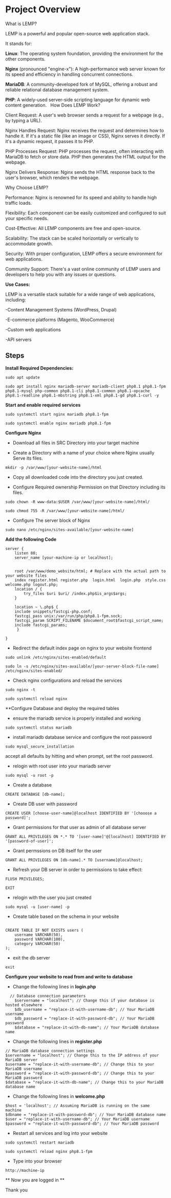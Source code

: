 
# Project Overview 
What is LEMP?

LEMP is a powerful and popular open-source web application stack.

 It stands for:   

**Linux**: The operating system foundation, providing the environment for the other components.  &#x0A;  

**Nginx** (pronounced "engine-x"): A high-performance web server known for its speed and efficiency in handling concurrent connections. &#x0A;

**MariaDB**: A community-developed fork of MySQL, offering a robust and reliable relational database management system. &#x0A;   

**PHP**: A widely-used server-side scripting language for dynamic web content generation. &#x0A;    
How Does LEMP Work?

Client Request: A user's web browser sends a request for a webpage (e.g., by typing a URL).

Nginx Handles Request: Nginx receives the request and determines how to handle it. If it's a static file (like an image or CSS), Nginx serves it directly. If it's a dynamic request, it passes it 
to PHP.   

PHP Processes Request: PHP processes the request, often interacting with MariaDB to fetch or store data. PHP then generates the HTML output for the webpage.   

Nginx Delivers Response: Nginx sends the HTML response back to the 
user's browser, which renders the webpage.

Why Choose LEMP?

Performance: Nginx is renowned for its speed and ability to handle high traffic loads.   

Flexibility: Each component can be easily customized and configured to suit your specific needs.   

Cost-Effective: All LEMP components are free and open-source.   

Scalability: The stack can be scaled horizontally or vertically to accommodate growth.

Security: With proper configuration, LEMP offers a secure environment for web applications.   

Community Support: There's a vast online community of LEMP users and developers to help you with any issues or questions.

**Use Cases:**

LEMP is a versatile stack suitable for a wide range of web applications, including:

-Content Management Systems (WordPress, Drupal)

-E-commerce platforms (Magento, WooCommerce)

-Custom web applications

-API servers
## Steps


**Install Required Dependencies:**

```
sudo apt update

```

```
sudo apt install nginx mariadb-server mariadb-client php8.1 php8.1-fpm php8.1-mysql php-common php8.1-cli php8.1-common php8.1-opcache php8.1-readline php8.1-mbstring php8.1-xml php8.1-gd php8.1-curl -y

```


**Start and enable required services**

```
sudo systemctl start nginx mariadb php8.1-fpm

```
```
sudo systemctl enable nginx mariadb php8.1-fpm
```

**Configure Nginx**

- Download all files in SRC Directory into your target machine

- Create a Directory with a name of your choice where Nginx usually Serve its files. 

```
mkdir -p /var/www/[your-website-name]/html

```
- Copy all downloaded code into the directory you just created.

- Configure Required ownership Permission on that Directory including its files.

```
sudo chown -R www-data:$USER /var/www/[your-website-name]/html/

```

```
sudo chmod 755 -R /var/www/[your-website-name]/html/

```
- Configure The server block of Nginx

```
sudo nano /etc/nginx/sites-available/[your-website-name]

```

**Add the following Code**

```
server {
    listen 80;
    server_name [your-machine-ip or localhost];


    root /var/www/demo_website/html; # Replace with the actual path to your website files
    index register.html register.php  login.html  login.php  style.css  welcome.php logout.php;
    location / {
        try_files $uri $uri/ /index.php$is_args$args;
    }

    location ~ \.php$ {
    include snippets/fastcgi-php.conf;
    fastcgi_pass unix:/var/run/php/php8.1-fpm.sock;
    fastcgi_param SCRIPT_FILENAME $document_root$fastcgi_script_name;
    include fastcgi_params;
     }

}

```

- Redirect the default index page on nginx to your website frontend

```
sudo unlink /etc/nginx/sites-enabled/default

```

```
sudo ln -s /etc/nginx/sites-available/[your-server-block-file-name] /etc/nginx/sites-enabled/

```

- Check nginx configurations and reload the services

```
sudo nginx -t 

```

``` 
sudo systemctl reload nginx

```


**Configure Database and deploy the required tables 

- ensure the mariadb service is properly installed and working

```
sudo systemctl status mariadb 

```

- install mariadb database service and configure the root password

```
sudo mysql_secure_installation

```
accept all defaults by hitting and when prompt, set the root password.

- relogin with root user into your mariadb server

```
sudo mysql -u root -p 

```

- Create a database

```
CREATE DATABASE [db-name];

```

- Create DB user with password

```
CREATE USER [choose-user-name]@localhost IDENTIFIED BY '[chooose a password]';

```

- Grant permissions for that user as admin of all database server

```
GRANT ALL PRIVILEGES ON *.* TO '[user-name]'@[localhost] IDENTIFIED BY '[password-of-user]';
```

- Grant permssions on DB itself for the user

```
GRANT ALL PRIVILEGES ON [db-name].* TO [username]@localhost;

```

- Refresh your DB server in order to permissions to take effect:

```
FLUSH PRIVILEGES;

```

```
EXIT

```

- relogin with the user you just created

```
sudo mysql -u [user-name] -p 

```
- Create table based on the schema in your website

```

CREATE TABLE IF NOT EXISTS users (
    username VARCHAR(50),
    password VARCHAR(100),
    category VARCHAR(50)
);

```

- exit the db server

``` 
exit 

```

**Configure your website to read from and write to database**

- Change the following lines in **login.php**

```
  // Database connection parameters
    $servername = "localhost"; // Change this if your database is hosted elsewhere
    $db_username = "replace-it-with-username-db"; // Your MariaDB username
    $db_password = "replace-it-with-password-db"; // Your MariaDB password
    $database = "replace-it-with-db-name"; // Your MariaDB database name

```

- Change the following lines in **register.php**

```
// MariaDB database connection settings
$servername = "localhost"; // Change this to the IP address of your MariaDB server
$username = "replace-it-with-username-db"; // Change this to your MariaDB username
$password = "replace-it-with-password-db"; // Change this to your MariaDB password
$database = "replace-it-with-db-name"; // Change this to your MariaDB database name

```

- Change the following lines in **welcome.php**

```
$host = 'localhost'; // Assuming MariaDB is running on the same machine
$dbname = "replace-it-with-password-db"; // Your MariaDB database name
$user = "replace-it-with-username-db"; // Your MariaDB username
$password = "replace-it-with-password-db"; // Your MariaDB password

```


- Restart all services and log into your website

```
sudo systemctl restart mariadb 

```
```
sudo systemctl reload nginx php8.1-fpm 
```

- Type into your browser 

``` 
http://machine-ip

```

** Now you are logged in **

Thank you